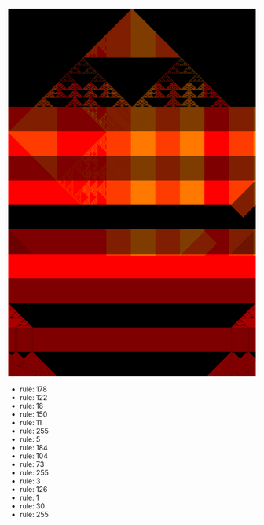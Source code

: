 ![photo](./output.png) 
 * rule: 178
* rule: 122
* rule: 18
* rule: 150
* rule: 11
* rule: 255
* rule: 5
* rule: 184
* rule: 104
* rule: 73
* rule: 255
* rule: 3
* rule: 126
* rule: 1
* rule: 30
* rule: 255
